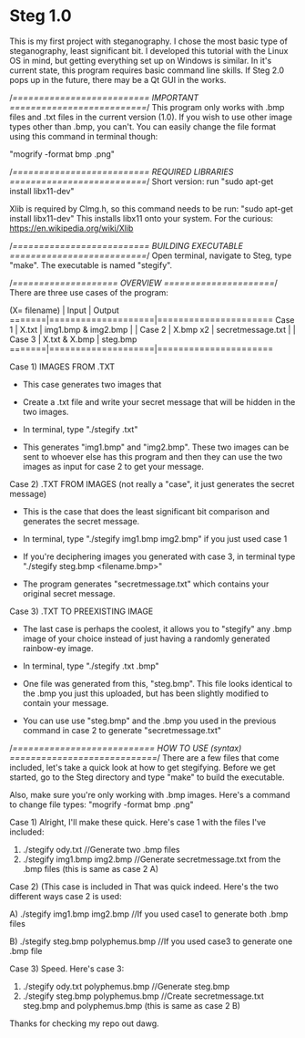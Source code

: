 # Steg 1.0
This is my first project with steganography. I chose the most basic type of steganography, least significant bit. I developed this tutorial with the Linux OS in mind, but getting everything set up on Windows is similar. In it's current state, this program
requires basic command line skills. If Steg 2.0 pops up in the future, there may be a Qt GUI in the works.


/*==========================
        IMPORTANT
==========================*/
This program only works with .bmp files and .txt files in the current version (1.0).
If you wish to use other image types other than .bmp, you can't. You can easily change the file
format using this command in terminal though:

  "mogrify -format bmp <yourfile>.png"



/*==========================
     REQUIRED LIBRARIES
==========================*/
Short version: run "sudo apt-get install libx11-dev"

Xlib is required by CImg.h, so this command needs to be run: "sudo apt-get install libx11-dev"
This installs libx11 onto your system. 
For the curious: https://en.wikipedia.org/wiki/Xlib



/*==========================
    BUILDING EXECUTABLE
==========================*/
Open terminal, navigate to Steg, type "make".
The executable is named "stegify".



/*====================
      OVERVIEW
=====================*/
There are three use cases of the program:


(X= filename)
       |      Input         |      Output
=======|====================|======================
Case 1 |    X.txt           |   img1.bmp & img2.bmp
       |                    |
Case 2 |    X.bmp x2        |   secretmessage.txt
       |                    |
Case 3 |    X.txt & X.bmp   |   steg.bmp
=======|====================|======================



Case 1) IMAGES FROM .TXT
*  This case generates two images that

*  Create a .txt file and write your secret message that will be hidden in the two images.

*  In terminal, type "./stegify <filename>.txt"

*  This generates "img1.bmp" and "img2.bmp". These two images can be sent to whoever else has this
   program and then they can use the two images as input for case 2 to get your message.



Case 2) .TXT FROM IMAGES (not really a "case", it just generates the secret message)
*  This is the case that does the least significant bit comparison and generates the secret message.

*  In terminal, type "./stegify img1.bmp  img2.bmp" if you just used case 1

*  If you're deciphering images you generated with case 3, in terminal
   type "./stegify steg.bmp  <filename.bmp>"

*  The program generates "secretmessage.txt" which contains your original secret message.



Case 3)  .TXT TO PREEXISTING IMAGE
*  The last case is perhaps the coolest, it allows you to "stegify" any .bmp image of your choice
   instead of just having a randomly generated rainbow-ey image.

*  In terminal, type "./stegify <filename>.txt  <filename>.bmp"

*  One file was generated from this, "steg.bmp". This file looks identical to the .bmp you just this
   uploaded, but has been slightly modified to contain your message.

*  You can use use "steg.bmp" and the .bmp you used in the previous command
   in case 2 to generate "secretmessage.txt"





 /*===========================
       HOW TO USE (syntax)
 ============================*/
 There are a few files that come included, let's take a quick look at how to get stegifying.
 Before we get started, go to the Steg directory and type "make" to build the executable.

 Also, make sure you're only working with .bmp images.
 Here's a command to change file types:  "mogrify -format bmp <yourfile>.png"



 Case 1)
   Alright, I'll make these quick. Here's case 1 with the files I've included:

   1)  ./stegify ody.txt                    //Generate two .bmp files
   2)  ./stegify img1.bmp img2.bmp          //Generate secretmessage.txt from the .bmp files (this is same as case 2 A)



 Case 2) (This case is included in
   That was quick indeed. Here's the two different ways case 2 is used:

   A)  ./stegify img1.bmp img2.bmp                                        //If you used case1 to generate both .bmp files

   B)  ./stegify steg.bmp polyphemus.bmp   				//If you used case3 to generate one .bmp file



 Case 3)
   Speed. Here's case 3:

   1)  ./stegify ody.txt polyphemus.bmp         //Generate steg.bmp
   2)  ./stegify steg.bmp polyphemus.bmp        //Create secretmessage.txt steg.bmp and polyphemus.bmp (this is same as case 2 B)





Thanks for checking my repo out dawg.
